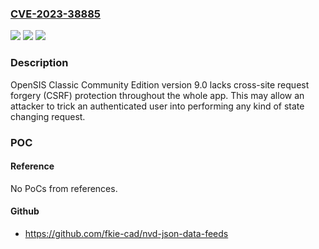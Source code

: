 ### [CVE-2023-38885](https://cve.mitre.org/cgi-bin/cvename.cgi?name=CVE-2023-38885)
![](https://img.shields.io/static/v1?label=Product&message=n%2Fa&color=blue)
![](https://img.shields.io/static/v1?label=Version&message=n%2Fa&color=blue)
![](https://img.shields.io/static/v1?label=Vulnerability&message=n%2Fa&color=brighgreen)

### Description

OpenSIS Classic Community Edition version 9.0 lacks cross-site request forgery (CSRF) protection throughout the whole app. This may allow an attacker to trick an authenticated user into performing any kind of state changing request.

### POC

#### Reference
No PoCs from references.

#### Github
- https://github.com/fkie-cad/nvd-json-data-feeds

